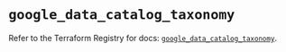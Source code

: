 # `google_data_catalog_taxonomy`

Refer to the Terraform Registry for docs: [`google_data_catalog_taxonomy`](https://registry.terraform.io/providers/hashicorp/google/6.49.2/docs/resources/data_catalog_taxonomy).
